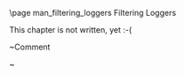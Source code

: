 ﻿\page man_filtering_loggers    Filtering Loggers


This chapter is not written, yet  :-(

\~Comment

\~